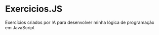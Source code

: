 # Exercicios.JS
Exercícios criados por IA para desenvolver minha lógica de programação em JavaScript
